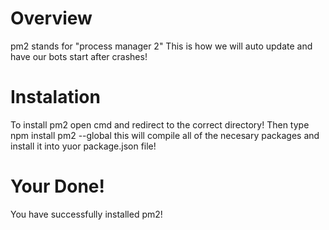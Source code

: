 # Overview

pm2 stands for "process manager 2" This is how we will auto update and have our bots start after crashes!

# Instalation

To install pm2 open cmd and redirect to the correct directory!
Then type npm install pm2 --global this will compile all of the necesary packages and install it into yuor package.json file!

# Your Done!

You have successfully installed pm2!
